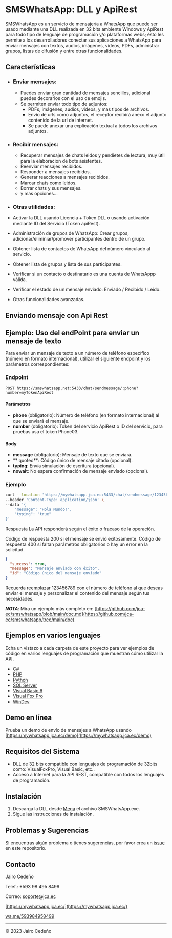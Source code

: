 # SMSWhatsApp: DLL y ApiRest

SMSWhatsApp es un servicio de mensajería a WhatsApp que puede ser usado mediante una DLL realizada en 32 bits ambiente Windows y ApiRest para todo tipo de lenguaje de programación y/o plataformas webs; ésto les permite a los desarrolladores conectar sus aplicaciones a WhatsApp para enviar mensajes con textos, audios, imágenes, vídeos, PDFs, administrar grupos, listas de difusión y entre otras funcionalidades.

## Características

- ### Enviar mensajes:
  - Puedes enviar gran cantidad de mensajes sencillos, adicional puedes decorarlos con el uso de emojis.
  - Se permiten enviar todo tipo de adjuntos:
    - PDFs, imágenes, audios, videos, y mas tipos de archivos.
    - Envío de urls como adjuntos, el receptor recibirá anexo el adjunto contenido de la url de internet.
    - Se puede anexar una explicación textual a todos los archivos adjuntos.

- ### Recibir mensajes:
  - Recuperar mensajes de chats leidos y pendietes de lectura, muy útil para la elaboración de bots asistentes.
  - Reenviar mensajes recibidos.
  - Responder a mensajes recibidos.
  - Generar reacciones a mensajes recibidos.
  - Marcar chats como leidos.
  - Borrar chats y sus mensajes.
  - y mas opciones...

- ### Otras utilidades:
- Activar la DLL usando Licencia + Token DLL  o usando activación mediante ID del Servicio (Token apiRest).
- Administración de grupos de WhatsApp: Crear grupos, adicionar/eliminiar/promover participantes dentro de un grupo.
- Obtener lista de contactos de WhatsApp del número vinculado al servicio.
- Obtener lista de grupos y lista de sus participantes.
- Verificar si un contacto o destinatario es una cuenta de WhatsAppp válida.
- Verificar el estado de un mensaje enviado: Enviado / Recibido / Leido.
- Otras funcionalidades avanzadas.

## Enviando mensaje con Api Rest

## Ejemplo: Uso del endPoint para enviar un mensaje de texto

Para enviar un mensaje de texto a un número de teléfono específico (número en formato internacional), utilizar el siguiente endpoint y los parámetros correspondientes:

### Endpoint

`POST https://smswhatsapp.net:5433/chat/sendmessage/:phone?number=myTokenApiRest`

#### Parámetros

- **phone** (obligatorio): Número de teléfono (en formato internacional) al que se enviará el mensaje.
- **number** (obligatorio): Token del servicio ApiRest o ID del servicio, para pruebas usa el token Phone03.

#### Body

- **message** (obligatorio): Mensaje de texto que se enviará.
- **
quoted**: Código único de mensaje citado (opcional).
- **typing**: Envía simulación de escritura (opcional).
- **nowait**: No espera confirmación de mensaje envíado (opcional).

### Ejemplo

```bash
curl --location 'https://mywhatsapp.jca.ec:5433/chat/sendmessage/123456789?number=Phone03' \
--header 'Content-Type: application/json' \
--data '{
    "message": "Hola Mundo!",   
    "typing": "true"
}'
```

Respuesta
La API responderá según el éxito o fracaso de la operación.

Código de respuesta 200 si el mensaje se envió exitosamente.
Código de respuesta 400 si faltan parámetros obligatorios o hay un error en la solicitud.

```json
{
  "success": true,
  "message": "Mensaje enviado con éxito",
  "id": "Código único del mensaje envíado"
}
```

Recuerda reemplazar 123456789 con el número de teléfono al que deseas enviar el mensaje y personalizar el contenido del mensaje según tus necesidades.

***NOTA***: Mira un ejemplo más completo en: [https://github.com/jca-ec/smswhatsapp/blob/main/doc.md](https://github.com/jca-ec/smswhatsapp/tree/main/doc) 

## Ejemplos en varios lenguajes

Echa un vistazo a cada carpeta de este proyecto para ver ejemplos de código en varios lenguajes de programación que muestran cómo utilizar la API.

- [C#](https://github.com/jca-ec/smswhatsapp/blob/main/NetCore/Program.cs)
- [PHP](https://github.com/jca-ec/smswhatsapp/tree/main/PHP)
- [Python](https://github.com/jca-ec/smswhatsapp/tree/main/Python)
- [SQL Server](https://github.com/jca-ec/smswhatsapp/tree/main/SQLServer)
- [Visual Basic 6](https://github.com/jca-ec/smswhatsapp/tree/main/VB6.0)
- [Visual Fox Pro](https://github.com/jca-ec/smswhatsapp/tree/main/Visual%20FoxPro)
- [WinDev](https://github.com/jca-ec/smswhatsapp/tree/main/WinDev) 

## Demo en línea

Prueba un demo de envío de mensajes a WhatsApp usando [https://mywhatsapp.jca.ec/demo](https://mywhatsapp.jca.ec/demo)

## Requisitos del Sistema

- DLL de 32 bits compatible con lenguajes de programación de 32bits como: VisualFoxPro, Visual Basic, etc..
- Acceso a Internet para la API REST, compatible con todos los lenguajes de programación.

## Instalación

1. Descarga la DLL desde [Mega](https://mega.nz/folder/wYRnUYKJ#y0eV2vy-Bp1bx361Wm18IA/file/1MwSGaLB) el archivo SMSWhatsApp.exe.
2. Sigue las instrucciones de instalación.

## Problemas y Sugerencias

Si encuentras algún problema o tienes sugerencias, por favor crea un [issue](https://github.com/jca-ec/smswhatsapp/issues) en este repositorio.

## Contacto

Jairo Cedeño

Telef.: +593 98 495 8499

Correo: soporte@jca.ec

[https://mywhatsapp.jca.ec/](https://mywhatsapp.jca.ec/)

[wa.me/593984958499](https://wa.me/593984958499)

---

© 2023 Jairo Cedeño
